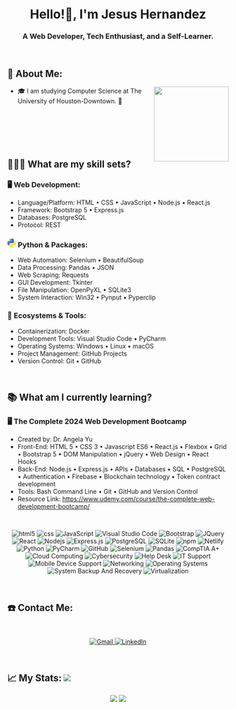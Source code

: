 <h1 align="center">Hello!👋, I'm Jesus Hernandez</h1>
<h3 align="center">A Web Developer, Tech Enthusiast, and a Self-Learner.</h3>

<p>&nbsp;</p>

## 📖 About Me:
<a href="https://github.com/JesusHdz"><img align="right" width="170" height="170" src="https://media.giphy.com/media/v1.Y2lkPTc5MGI3NjExNjQ4bXhjMTd2N3N1dTh4amFubmtzMzdmNHd2NTU0NTR4OXZmMGlvOSZlcD12MV9pbnRlcm5hbF9naWZfYnlfaWQmY3Q9Zw/uB86ZyWQsnFSGYe2sA/giphy.gif"></a>
   - 🎓 I am studying Computer Science at The University of Houston-Downtown. 🐊

<p>&nbsp;</p>
<p>&nbsp;</p>
<p>&nbsp;</p>

## 👨🏻‍💻 What are my skill sets?

<h3>🖥️ Web Development:</h3>

   - Language/Platform: HTML • CSS • JavaScript • Node.js • React.js
   - Framework: Bootstrap 5 • Express.js 
   - Databases: PostgreSQL
   - Protocol: REST 

<h3><img src="assets/python-logo.png" alt="Python Logo"> Python & Packages:</h3>

   - Web Automation: Selenium • BeautifulSoup
   - Data Processing: Pandas • JSON
   - Web Scraping: Requests
   - GUI Development: Tkinter
   - File Manipulation: OpenPyXL • SQLite3
   - System Interaction: Win32 • Pynput • Pyperclip
   
<h3>💽 Ecosystems & Tools:</h3>

   - Containerization: Docker
   - Development Tools: Visual Studio Code • PyCharm
   - Operating Systems: Windows • Linux • macOS
   - Project Management: GitHub Projects
   - Version Control: Git • GitHub

<br>

## 📚 What am I currently learning?

<h3>🖥️ The Complete 2024 Web Development Bootcamp</h3>

   - Created by: Dr. Angela Yu
   - Front-End: HTML 5 • CSS 3 • Javascript ES6 • React.js • Flexbox • Grid • Bootstrap 5 • DOM Manipulation • jQuery • Web Design • React Hooks
   - Back-End: Node.js • Express.js • APIs • Databases • SQL • PostgreSQL • Authentication • Firebase • Blockchain technology • Token contract development   
   - Tools: Bash Command Line • Git • GitHub and Version Control   
   - Resource Link: https://www.udemy.com/course/the-complete-web-development-bootcamp/

<p>&nbsp;</p>
<p align="center">
   <img alt="html5" src="https://img.shields.io/badge/-HTML5-E34F26?style=flat-square&logo=html5&logoColor=white" />
<img alt="css" src="https://img.shields.io/badge/-CSS3-1572B6?style=flat-square&logo=css3&logoColor=white" />
<img alt="JavaScript" src="https://img.shields.io/badge/JavaScript-F7DF1E?style=flat-square&logo=javascript&logoColor=black" />
<img alt="Visual Studio Code" src="https://img.shields.io/badge/Visual_Studio_Code-007ACC?style=flat-square&logo=visual-studio-code&logoColor=white" />
<img alt="Bootstrap" src="https://img.shields.io/badge/Bootstrap-563D7C?style=flat-square&logo=bootstrap&logoColor=white" />
<img alt="JQuery" src="https://img.shields.io/badge/jQuery-0769AD?style=flat-square&logo=jquery&logoColor=white" />
<img alt="React" src="https://img.shields.io/badge/-React-45b8d8?style=flat-square&logo=react&logoColor=white" />
<img alt="Nodejs" src="https://img.shields.io/badge/-Nodejs-43853d?style=flat-square&logo=Node.js&logoColor=white" />
<img alt="Express.js" src="https://img.shields.io/badge/Express.js-000000?style=flat-square&logo=express&logoColor=white" />
<img alt="PostgreSQL" src="https://img.shields.io/badge/PostgreSQL-336791?style=flat-square&logo=postgresql&logoColor=white" />
<img alt="SQLite" src="https://img.shields.io/badge/SQLite-07405E?style=flat-square&logo=sqlite&logoColor=white" />
<img alt="npm" src="https://img.shields.io/badge/-NPM-CB3837?style=flat-square&logo=npm&logoColor=white" />
<img alt="Netlify" src="https://img.shields.io/badge/Netlify-%23000000.svg?style=flat-square&logo=netlify&logoColor=#00C7B7" />
<img alt="Python" src="https://img.shields.io/badge/Python-3776AB?style=flat-square&logo=python&logoColor=white" />
<img alt="PyCharm" src="https://img.shields.io/badge/PyCharm-000000?style=flat-square&logo=pycharm&logoColor=white" />
<img alt="GitHub" src="https://img.shields.io/badge/GitHub-100000?style=flat-square&logo=github&logoColor=white" />
<img alt="Selenium" src="https://img.shields.io/badge/Selenium-43B02A?style=flat-square&logo=selenium&logoColor=white" />
<img alt="Pandas" src="https://img.shields.io/badge/Pandas-150458?style=flat-square&logo=pandas&logoColor=white" />
<img alt="CompTIA A+" src="https://img.shields.io/badge/CompTIA_A%2B-3D9970?style=flat-square&logo=comptia&logoColor=white" />
<img alt="Cloud Computing" src="https://img.shields.io/badge/Cloud_Computing-FF5733?style=flat-square&logo=google-cloud&logoColor=white" />
<img alt="Cybersecurity" src="https://img.shields.io/badge/Cybersecurity-FFC300?style=flat-square&logo=security&logoColor=white" />
<img alt="Help Desk" src="https://img.shields.io/badge/Help_Desk-AAAAAA?style=flat-square&logo=help-desk&logoColor=white" />
<img alt="IT Support" src="https://img.shields.io/badge/IT_Support-FFDC00?style=flat-square&logo=help-desk&logoColor=white" />
<img alt="Mobile Device Support" src="https://img.shields.io/badge/Mobile_Device_Support-4CAF50?style=flat-square&logo=android&logoColor=white" />
<img alt="Networking" src="https://img.shields.io/badge/Networking-7FDBFF?style=flat-square&logo=cisco&logoColor=white" />
<img alt="Operating Systems" src="https://img.shields.io/badge/Operating_Systems-001f3f?style=flat-square&logo=windows&logoColor=white" />
<img alt="System Backup And Recovery" src="https://img.shields.io/badge/System_Backup_And_Recovery-7FDBFF?style=flat-square&logo=help-desk&logoColor=white" />
<img alt="Virtualization" src="https://img.shields.io/badge/Virtualization-85144b?style=flat-square&logo=vmware&logoColor=white" />


</p>

<p>&nbsp;</p>

## ☎️ Contact Me:
<br>
<p align = "center">
   <a href="mailto:jesushdz97@gmail.com" target="_blank">
      <img alt="Gmail" src="https://img.shields.io/badge/Gmail-D14836?style=for-the-badge&logo=gmail&logoColor=white" />
   </a>
   <a href="https://www.linkedin.com/in/jesus-h/" target="_blank">
      <img alt="LinkedIn" src="https://img.shields.io/badge/linkedin-%230077B5.svg?&style=for-the-badge&logo=linkedin&logoColor=white" />
   </a> 
</p>

<p>&nbsp;</p>

## 📈 My Stats:     <a href="https://github.com/JesusHdz"> <img src="https://komarev.com/ghpvc/?username=JesusHdz" /></a>
<p align = "center">
<a href="https://github.com/JesusHdz">
  <img src="https://https://github-readme-stats-git-master-jesushdzs-projects.vercel.app/api?username=JesusHdz&count_private=true&show_icons=true&theme=material-palenight" /></a>
<a href="https://github.com/JesusHdz/">
<a href="https://github.com/JesusHdz/">
  <img width = "40%"src="https://github-readme-stats-git-master-jesushdzs-projects.vercel.app/api/top-langs/?username=JesusHdz&layout=donut&theme=material-palenight" /></a>
